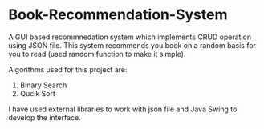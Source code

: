# Book-Recommendation-System
A GUI based recommnedation system which implements CRUD operation using JSON file.
This system recommends you book on a random basis for you to read (used random function to make it simple).

Algorithms used for this project are:
  1. Binary Search
  2. Qucik Sort

I have used external libraries to work with json file and Java Swing to develop the interface.
